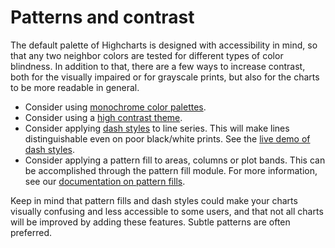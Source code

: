 Patterns and contrast
===

The default palette of Highcharts is designed with accessibility in mind, so that any two neighbor colors are tested for different types of color blindness. In addition to that, there are a few ways to increase contrast, both for the visually impaired or for grayscale prints, but also for the charts to be more readable in general.

*   Consider using [monochrome color palettes](https://www.highcharts.com/demo/pie-monochrome).
*   Consider using a [high contrast theme](https://www.highcharts.com/docs/chart-design-and-style/themes).
*   Consider applying [dash styles](https://api.highcharts.com/highcharts/plotOptions.line.dashStyle) to line series. This will make lines distinguishable even on poor black/white prints. See the [live demo of dash styles](https://highcharts.com/samples/highcharts/plotoptions/series-dashstyle/).
*   Consider applying a pattern fill to areas, columns or plot bands. This can be accomplished through the pattern fill module. For more information, see our [documentation on pattern fills](https://www.highcharts.com/docs/chart-design-and-style/pattern-fills).

Keep in mind that pattern fills and dash styles could make your charts visually confusing and less accessible to some users, and that not all charts will be improved by adding these features. Subtle patterns are often preferred.
